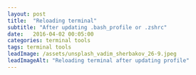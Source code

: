 ```yaml
---
layout: post
title:  "Reloading terminal"
subtitle: "After updating .bash_profile or .zshrc"
date:   2016-04-02 00:05:00
categories: terminal tools
tags: terminal tools
leadImage: /assets/unsplash_vadim_sherbakov_26-9.jpeg
leadImageAlt: "Reloading terminal after updating profile"
---
```

